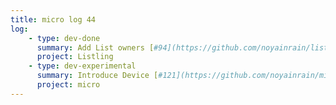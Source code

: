 ```yaml
---
title: micro log 44
log:
    - type: dev-done
      summary: Add List owners [#94](https://github.com/noyainrain/listling/issues/94)
      project: Listling
    - type: dev-experimental
      summary: Introduce Device [#121](https://github.com/noyainrain/micro/issues/121)
      project: micro
---
```


